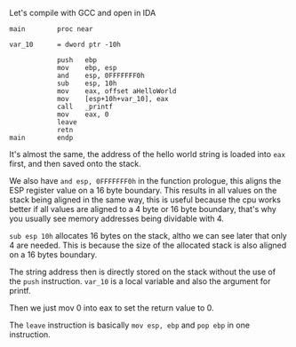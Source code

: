 
Let's compile with GCC and open in IDA

```assembly
main        proc near

var_10      = dword ptr -10h

			push   ebp
			mov    ebp, esp
			and    esp, 0FFFFFFF0h
			sub    esp, 10h
			mov    eax, offset aHelloWorld
			mov    [esp+10h+var_10], eax
			call   _printf
			mov    eax, 0
			leave
			retn
main        endp
```

It's almost the same, the address of the hello world string is loaded into `eax` first, and then saved onto the stack.

We also have `and esp, 0FFFFFFF0h` in the function prologue, this aligns the ESP register value on a 16 byte boundary. This results in all values on the stack being aligned in the same way, this is useful because the cpu works better if all values are aligned to a 4 byte or 16 byte boundary, that's why you usually see memory addresses being dividable with 4.

`sub esp 10h` allocates 16 bytes on the stack, altho we can see later that only 4 are needed. This is because the size of the allocated stack is also aligned on a 16 bytes boundary.

The string address then is directly stored on the stack without the use of the `push` instruction. `var_10` is a local variable and also the argument for printf.

Then we just mov 0 into eax to set the return value to 0.

The `leave` instruction is basically `mov esp, ebp` and `pop ebp` in one instruction.

